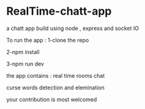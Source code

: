 # RealTime-chatt-app
a chatt app build using node , express and socket IO


To run the app : 
1-clone the repo

2-npm install

3-npm run dev


the app contains : 
real time rooms chat

curse words detection and elemination

your contribution is most welcomed
